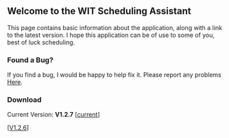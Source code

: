 ## Welcome to the WIT Scheduling Assistant 

This page contains basic information about the application, along with a link to the latest version. I hope this application can be of use to some of you, best of luck scheduling. 

### Found a Bug?

If you find a bug, I would be happy to help fix it. Please report any problems [Here](https://github.com/QuantumCoding/WIT-Scheduling-Assistant/issues).

### Download

Current Version: __V1.2.7__ [[current](https://github.com/QuantumCoding/WIT-Scheduling-Assistant/releases/download/V1.2.6/WIT.Scheduling.Assistant.exe)]

[[V1.2.6](https://github.com/QuantumCoding/WIT-Scheduling-Assistant/releases/download/V1.2.6/WIT.Scheduling.Assistant.exe)]

